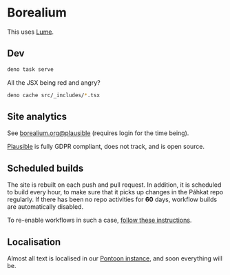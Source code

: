 # Borealium

This uses [Lume](https://lume.land/docs/overview/about-lume/).

## Dev

```sh
deno task serve
```

All the JSX being red and angry?

```sh
deno cache src/_includes/*.tsx
```

## Site analytics

See [borealium.org@plausible](https://plausible.io/borealium.org) (requires login for the time being).

[Plausible](https://plausible.io/) is fully GDPR compliant, does not track, and is open source.

## Scheduled builds

The site is rebuilt on each push and pull request. In addition, it is scheduled to build every hour, to make sure that
it picks up changes in the Páhkat repo regularly. If there has been no repo activities for **60** days, workflow builds
are automatically disabled.

To re-enable workflows in such a case,
[follow these instructions](https://docs.github.com/en/enterprise-server@3.12/actions/using-workflows/disabling-and-enabling-a-workflow#enabling-a-workflow). 

## Localisation

Almost all text is localised in our [Pontoon instance](https://divvun-pontoon-vm.norwayeast.cloudapp.azure.com/projects/borealium/), and soon everything will be.
